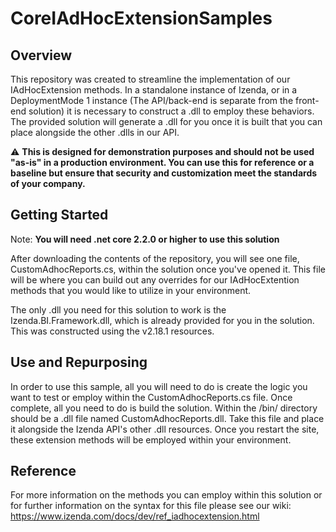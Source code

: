 # CoreIAdHocExtensionSamples

## Overview

This repository was created to streamline the implementation of our IAdHocExtension methods. In a standalone instance of Izenda, or in a
DeploymentMode 1 instance (The API/back-end is separate from the front-end solution) it is necessary to construct a .dll to employ these behaviors.
The provided solution will generate a .dll for you once it is built that you can place alongside the other .dlls in our API.

 :warning: **This is designed for demonstration purposes and should not be used "as-is" in a production environment. You can use this for reference or a baseline but ensure that security and customization meet the standards of your company.**

## Getting Started 

Note: **You will need .net core 2.2.0 or higher to use this solution**

After downloading the contents of the repository, you will see one file, CustomAdhocReports.cs, within the solution once you've opened it. This file will be where
you can build out any overrides for our IAdHocExtention methods that you would like to utilize in your environment. 

The only .dll you need for this solution to work is the Izenda.BI.Framework.dll, which is already provided for you in the solution. This was constructed
using the v2.18.1 resources.

## Use and Repurposing

In order to use this sample, all you will need to do is create the logic you want to test or employ within the CustomAdhocReports.cs file. Once complete,
all you need to do is build the solution. Within the /bin/ directory should be a .dll file named CustomAdhocReports.dll. Take this file and place it alongside
the Izenda API's other .dll resources. Once you restart the site, these extension methods will be employed within your environment.

## Reference

For more information on the methods you can employ within this solution or for further information 
on the syntax for this file please see our wiki: https://www.izenda.com/docs/dev/ref_iadhocextension.html 
 